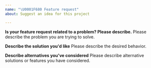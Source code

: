 ```yaml
---
name: "\U0001F680 Feature request"
about: Suggest an idea for this project

---
```


<!--
Thank you for suggesting an idea to make tsfel better.

Please fill in as much of the template below as you're able.
-->

**Is your feature request related to a problem? Please describe.**
Please describe the problem you are trying to solve.

**Describe the solution you'd like**
Please describe the desired behavior.

**Describe alternatives you've considered**
Please describe alternative solutions or features you have considered.
